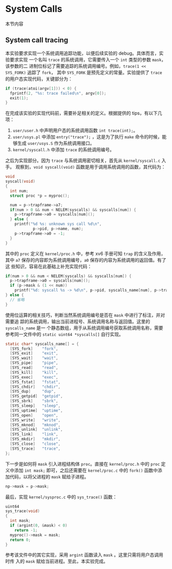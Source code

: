 # System Calls

本节内容

## System call tracing

本实验要求实现一个系统调用追踪功能，以便后续实验的 debug。具体而言，实验要求实现
一个名叫 `trace` 的系统调用，它需要传入一个 `int` 类型的参数 `mask`，该参数的二
进制位标记了需要追踪的系统调用编号。例如，`trace(1 << SYS_FORK)` 追踪了 `fork`，
其中 `SYS_FORK` 是预先定义的常量。实验提供了 `trace` 的用户态实现代码，关键部分为：

```c
if (trace(atoi(argv[1])) < 0) {
  fprintf(2, "%s: trace failed\n", argv[0]);
  exit(1);
}
```

在完成该实验的实现代码前，需要补足相关的定义。根据提供的 tips，有以下几项：

1. `user/user.h` 中声明用户态的系统调用函数 `int trace(int);`。
2. `user/usys.pl` 中添加 `entry("trace");` ，这是为了执行 `make` 命令的时候，能
   够生成 `user/usys.S` 作为系统调用接口。
3. `kernel/syscall.h` 中添加 `trace` 的系统调用编号。

之后为实现部分。因为 `trace` 与系统调用密切相关，首先从 `kernel/syscall.c` 入手。
观察到，`void syscall(void)` 函数是用于调用系统调用的函数，其代码为：

```c
void
syscall(void)
{
  int num;
  struct proc *p = myproc();

  num = p->trapframe->a7;
  if(num > 0 && num < NELEM(syscalls) && syscalls[num]) {
    p->trapframe->a0 = syscalls[num]();
  } else {
    printf("%d %s: unknown sys call %d\n",
            p->pid, p->name, num);
    p->trapframe->a0 = -1;
  }
}
```

其中的 `proc` 定义在 `kernel/proc.h` 中，参考 xv6 手册可知 `trap` 的含义及作用，
其中 `a7` 保存的内容即为系统调用编号，`a0` 保存的内容为系统调用的返回值。有了这
些知识，容易在此基础上补充实现代码：

```c
if(num > 0 && num < NELEM(syscalls) && syscalls[num]) {
  p->trapframe->a0 = syscalls[num]();
  if (p->mask & (1 << num))
    printf("%d: syscall %s -> %d\n", p->pid, syscalls_name[num], p->trapframe->a0);
} else {
  // 省略
}
```

使用位运算的相关技巧，判断当然系统调用编号是否在 `mask` 中进行了标注，并对需要追
踪的系统调用，输出当前进程号、系统调用名称与返回值。这里的 `syscalls_name` 是一
个静态数组，用于从系统调用编号获取系统调用名称，需要参考同一文件中的 `static
uint64 *syscalls[]` 自行实现。

```c
static char* syscalls_name[] = {
  [SYS_fork]    "fork",
  [SYS_exit]    "exit",
  [SYS_wait]    "wait",
  [SYS_pipe]    "pipe",
  [SYS_read]    "read",
  [SYS_kill]    "kill",
  [SYS_exec]    "exec",
  [SYS_fstat]   "fstat",
  [SYS_chdir]   "chdir",
  [SYS_dup]     "dup",
  [SYS_getpid]  "getpid",
  [SYS_sbrk]    "sbrk",
  [SYS_sleep]   "sleep",
  [SYS_uptime]  "uptime",
  [SYS_open]    "open",
  [SYS_write]   "write",
  [SYS_mknod]   "mknod",
  [SYS_unlink]  "unlink",
  [SYS_link]    "link",
  [SYS_mkdir]   "mkdir",
  [SYS_close]   "close",
  [SYS_trace]   "trace",
};
```

下一步是如何将 `mask` 引入进程结构体 `proc`。直接在 `kernel/proc.h` 中的 `proc`
定义中添加 `int mask;` 即可，之后还需要在 `kernel/proc.c` 中的 `fork()` 函数中添
加代码，以将父进程的 `mask` 赋给子进程。

```c
np->mask = p->mask;
```

最后，实现 `kernel/sysproc.c` 中的 `sys_trace()` 函数：

```c
uint64
sys_trace(void)
{
  int mask;
  if (argint(0, &mask) < 0)
    return -1;
  myproc()->mask = mask;
  return 0;
}
```

参考该文件中的其它实现，采用 `argint` 函数读入 `mask` 。这里只需将用户态调用时传
入的 `mask` 赋给当前进程。至此，本实验完成。
